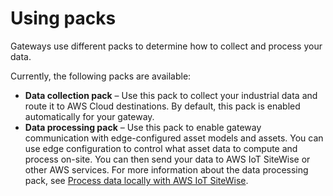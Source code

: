 # Using packs<a name="data-packs"></a>

Gateways use different packs to determine how to collect and process your data\. 

Currently, the following packs are available:
+ **Data collection pack** – Use this pack to collect your industrial data and route it to AWS Cloud destinations\. By default, this pack is enabled automatically for your gateway\.
+ **Data processing pack** – Use this pack to enable gateway communication with edge\-configured asset models and assets\. You can use edge configuration to control what asset data to compute and process on\-site\. You can then send your data to AWS IoT SiteWise or other AWS services\. For more information about the data processing pack, see [Process data locally with AWS IoT SiteWise](edge-processing.md)\.
